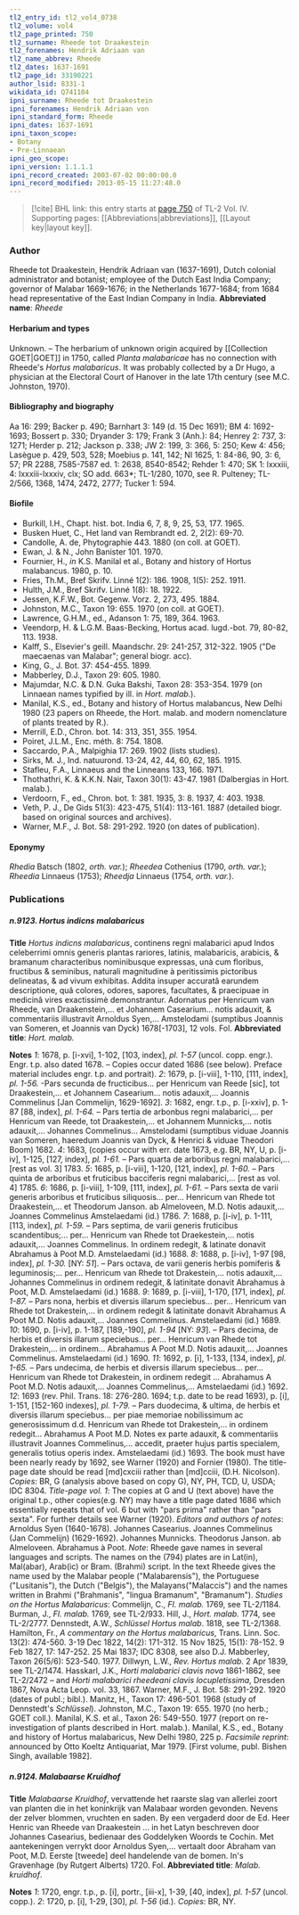 ```yaml
---
tl2_entry_id: tl2_vol4_0738
tl2_volume: vol4
tl2_page_printed: 750
tl2_surname: Rheede tot Draakestein
tl2_forenames: Hendrik Adriaan van
tl2_name_abbrev: Rheede
tl2_dates: 1637-1691
tl2_page_id: 33190221
author_lsid: 8331-1
wikidata_id: Q741104
ipni_surname: Rheede tot Draakestein
ipni_forenames: Hendrik Adriaan von
ipni_standard_form: Rheede
ipni_dates: 1637-1691
ipni_taxon_scope: 
- Botany
- Pre-Linnaean
ipni_geo_scope: 
ipni_version: 1.1.1.1
ipni_record_created: 2003-07-02 00:00:00.0
ipni_record_modified: 2013-05-15 11:27:48.0
---
```



> [!cite] BHL link: this entry starts at [page 750](https://www.biodiversitylibrary.org/page/33190221) of TL-2 Vol. IV.
> Supporting pages: [[Abbreviations|abbreviations]], [[Layout key|layout key]].

### Author

Rheede tot Draakestein, Hendrik Adriaan van (1637-1691), Dutch colonial administrator and botanist; employee of the Dutch East India Company; governor of Malabar 1669-1676; in the Netherlands 1677-1684; from 1684 head representative of the East Indian Company in India. 
**Abbreviated name**: *Rheede*

#### Herbarium and types

Unknown. – The herbarium of unknown origin acquired by [[Collection GOET|GOET]] in 1750, called *Planta malabaricae* has no connection with Rheede's *Hortus malabaricus*. It was probably collected by a Dr Hugo, a physician at the Electoral Court of Hanover in the late 17th century (see M.C. Johnston, 1970).

#### Bibliography and biography

Aa 16: 299; Backer p. 490; Barnhart 3: 149 (d. 15 Dec 1691); BM 4: 1692-1693; Bossert p. 330; Dryander 3: 179; Frank 3 (Anh.): 84; Henrey 2: 737, 3: 1271; Herder p. 212; Jackson p. 338; JW 2: 199, 3: 366, 5: 250; Kew 4: 456; Lasègue p. 429, 503, 528; Moebius p. 141, 142; NI 1625, 1: 84-86, 90, 3: 6, 57; PR 2288, 7585-7587 ed. 1: 2638, 8540-8542; Rehder 1: 470; SK 1: lxxxiii, 4: lxxxiii-lxxxiv, clx; SO add. 663\*; TL-1/280, 1070, see R. Pulteney; TL-2/566, 1368, 1474, 2472, 2777; Tucker 1: 594.

#### Biofile

- Burkill, I.H., Chapt. hist. bot. India 6, 7, 8, 9, 25, 53, 177. 1965.
- Busken Huet, C., Het land van Rembrandt ed. 2, 2(2): 69-70.
- Candolle, A. de, Phytographie 443. 1880 (on coll. at GOET).
- Ewan, J. & N., John Banister 101. 1970.
- Fournier, H., *in* K.S. Manilal et al., Botany and history of Hortus malabancus. 1980, p. 10.
- Fries, Th.M., Bref Skrifv. Linné 1(2): 186. 1908, 1(5): 252. 1911.
- Hulth, J.M., Bref Skrifv. Linné 1(8): 18. 1922.
- Jessen, K.F.W., Bot. Gegenw. Vorz. 2, 273, 495. 1884.
- Johnston, M.C., Taxon 19: 655. 1970 (on coll. at GOET).
- Lawrence, G.H.M., ed., Adanson 1: 75, 189, 364. 1963.
- Veendorp, H. & L.G.M. Baas-Becking, Hortus acad. lugd.-bot. 79, 80-82, 113. 1938.
- Kalff, S., Elsevier's geill. Maandschr. 29: 241-257, 312-322. 1905 ("De maecaenas van Malabar"; general biogr. acc).
- King, G., J. Bot. 37: 454-455. 1899.
- Mabberley, D.J., Taxon 29: 605. 1980.
- Majumdar, N.C. & D.N. Guka Bakshi, Taxon 28: 353-354. 1979 (on Linnaean names typified by ill. in *Hort. malab.*).
- Manilal, K.S., ed., Botany and history of Hortus malabancus, New Delhi 1980 (23 papers on Rheede, the Hort. malab. and modern nomenclature of plants treated by R.).
- Merrill, E.D., Chron. bot. 14: 313, 351, 355. 1954.
- Poiret, J.L.M., Enc. méth. 8: 754. 1808.
- Saccardo, P.A., Malpighia 17: 269. 1902 (lists studies).
- Sirks, M. J., Ind. natuurond. 13-24, 42, 44, 60, 62, 185. 1915.
- Stafleu, F.A., Linnaeus and the Linneans 133, 166. 1971.
- Thothathri, K. & K.K.N. Nair, Taxon 30(1): 43-47. 1981 (Dalbergias in Hort. malab.).
- Verdoorn, F., ed., Chron. bot. 1: 381. 1935, 3: 8. 1937, 4: 403. 1938.
- Veth, P. J., De Gids 51(3): 423-475, 51(4): 113-161. 1887 (detailed biogr. based on original sources and archives).
- Warner, M.F., J. Bot. 58: 291-292. 1920 (on dates of publication).

#### Eponymy

*Rhedia* Batsch (1802, *orth. var.*); *Rheedea* Cothenius (1790, *orth. var.*); *Rheedia* Linnaeus (1753); *Rheedja* Linnaeus (1754, *orth. var.*).

### Publications

##### n.9123. Hortus indicns malabaricus

**Title**
*Hortus indicns malabaricus*, continens regni malabarici apud Indos celeberrimi omnis generis plantas rariores, latinis, malabaricis, arabicis, & bramanum characteribus nominibusque expressas, unà cum floribus, fructibus & seminibus, naturali magnitudine à peritissimis pictoribus delineatas, & ad vivum exhibitas. Addita insuper accuratâ earundem descriptione, quâ colores, odores, sapores, facultates, & praecipuae in medicinâ vires exactissimè demonstrantur. Adornatus per Henricum van Rheede, van Draakenstein,... et Johannem Casearium... notis adauxit, & commentariis illustravit Arnoldus Syen,... Amstelodami (sumptibus Joannis van Someren, et Joannis van Dyck) 1678\[-1703\], 12 vols. Fol.
**Abbreviated title**: *Hort. malab.*

**Notes**
*1*: 1678, p. \[i-xvi\], 1-102, \[103, index\], *pl. 1-57* (uncol. copp. engr.). Engr. t.p. also dated 1678. – Copies occur dated 1686 (see below). Preface material includes engr. t.p. and portrait).
*2*: 1679, p. \[i-viii\], 1-110, \[111, index\], *pl. 1-56.* -Pars secunda de fructicibus... per Henricum van Reede \[sic\], tot Draakestein,... et Johannem Casearium... notis adauxit,... Joannis Commelinus \[Jan Commelijn, 1629-1692\].
*3*: 1682, engr. t.p., p. \[i-xxiv\], p. 1-87 \[88, index\], *pl. 1-64.* – Pars tertia de arbonbus regni malabarici,... per Henricum van Reede, tot Draakestein,... et Johannem Munnicks,... notis adauxit,... Johannes Commelinus... Amstelodami (sumptibus viduae Joannis van Someren, haeredum Joannis van Dyck, & Henrici & viduae Theodori Boom) 1682.
*4*: 1683, (copies occur with err. date 1673, e.g. BR, NY, U, p. \[i-iv\], 1-125, \[127, index\], *pl. 1-61.* – Pars quarta de arboribus regni malabarici,... \[rest as vol. 3\] 1783.
*5*: 1685, p. \[i-viii\], 1-120, \[121, index\], *pl. 1-60.* – Pars quinta de arboribus et fruticibus bacciferis regni malabarici,... \[rest as vol. 4\] 1785.
*6*: 1686, p. \[i-viii\], 1-109, \[111, index\], *pl. 1-61.* – Pars sexta de varii generis arboribus et fruticibus siliquosis... per... Henricum van Rhede tot Draakestein,... et Theodorum Janson. ab Almeloveen, M.D. Notis adauxit,... Joannes Commelinus Amstelaedami (id.) 1786.
*7*: 1688, p. \[i-iv\], p. 1-111, \[113, index\], *pl. 1-59.* – Pars septima, de varii generis fruticibus scandentibus;... per... Henricum van Rhede tot Draekestein,... notis adauxit,... Joannes Commelinus. In ordinem redegit, & latinate donavit Abrahamus à Poot M.D. Amstelaedami (id.) 1688.
*8*: 1688, p. \[i-iv\], 1-97 \[98, index\], *pl. 1-30.* \[NY: *51*\]. – Pars octava, de varii generis herbis pomiferis & leguminosis;... per... Henricum van Rhede tot Drakestein,... notis adauxit,... Johannes Commelinus in ordinem redegit, & latinitate donavit Abrahamus à Poot, M.D. Amstelaedami (id.) 1688.
*9*: 1689, p. \[i-viii\], 1-170, \[171, index\], *pl. 1-87.* – Pars nona, herbis et diversis illarum speciebus... per... Henricum van Rhede tot Drakestein,... in ordinem redegit & latinitate donavit Abrahamus A Poot M.D. Notis adauxit,... Joannes Commelinus. Amstelaedami (id.) 1689.
*10*: 1690, p. \[i-iv\], p. 1-187, \[189,-190\], *pl. 1-94* \[NY: *93*\]. – Pars decima, de herbis et diversis illarum speciebus... per... Henricum van Rhede tot Drakestein,... in ordinem... Abrahamus A Poot M.D. Notis adauxit,... Joannes Commelinus.
Amstelaedami (id.) 1690.
*11*: 1692, p. \[i\], 1-133, \[134, index\], *pl. 1-65.* – Pars undecima, de herbis et diversis illarum speciebus... per... Henricum van Rhede tot Drakestein, in ordinem redegit ... Abrahamus A Poot M.D. Notis adauxit,... Joannes Commelinus,...
Amstelaedami (id.) 1692.
*12*: 1693 (rev. Phil. Trans. 18: 276-280. 1694; t.p. date to be read 1693), p. \[i\], 1-151, \[152-160 indexes\], *pl. 1-79.* – Pars duodecima, & ultima, de herbis et diversis illarum speciebus... per piae memoriae nobilissimum ac generosissimum d.d. Henricum van Rhede tot Drakestein,... in ordinem redegit... Abrahamus A Poot M.D. Notes ex parte adauxit, & commentariis illustravit Joannes Commelinus,... accedit, praeter hujus partis specialem, generalis totius operis index. Amstelaedami (id.) 1693. The book must have been nearly ready by 1692, see Warner (1920) and Fornier (1980). The title-page date should be read \[md\]cxciii rather than \[md\]cciii, (D.H. Nicolson).
*Copies*: BR, G (analysis above based on copy G), NY, PH, TCD, U, USDA; IDC 8304.
*Title-page vol. 1*: The copies at G and U (text above) have the original t.p., other copies(e.g. NY) may have a title page dated 1686 which essentially repeats that of vol. 6 but with "pars prima" rather than "pars sexta". For further details see Warner (1920).
*Editors and authors of notes*: Arnoldus Syen (1640-1678).
Johannes Casearius.
Joannes Commelinus (Jan Commelijn) (1629-1692).
Johannes Munnicks.
Theodorus Janson. ab Almeloveen.
Abrahamus à Poot.
*Note*: Rheede gave names in several languages and scripts. The names on the (794) plates are in Lat(in), Mal(abar), Arab(ic) or Bram. (Brahmi) script. In the text Rheede gives the name used by the Malabar people ("Malabarensis"), the Portuguese ("Lusitanis"), the Dutch ("Belgis"), the Malayans("Malaccis") and the names written in Brahmi ("Brahmanis", "lingua Bramanum", "Bramanum").
*Studies on the Hortus Malabaricus*:
Commelijn, C., *Fl. malab.* 1769, see TL-2/1184.
Burman, J., *Fl. malab.* 1769, see TL-2/933.
Hill, J., *Hort. malab.* 1774, see TL-2/2777.
Dennstedt, A.W., *Schlüssel Hortus malab*. 1818, see TL-2/1368.
Hamilton, Fr., *A commentary on the Hortus malabaricus*, Trans. Linn. Soc. 13(2): 474-560. 3-19 Dec 1822, 14(2): 171-312. 15 Nov 1825, 15(1): 78-152. 9 Feb 1827, 17: 147-252. 25 Mai 1837; IDC 8308, see also D.J. Mabberley, Taxon 26(5/6): 523-540. 1977.
Dillwyn, L.W., *Rev. Hortus malab.* 2 Apr 1839, see TL-2/1474.
Hasskarl, J.K., *Horti malabarici clavis nova* 1861-1862, see TL-2/2472 – and *Horti malabarici rheedeani clavis locupletissima*, Dresden 1867, Nova Acta Leop. vol. 33, 1867.
Warner, M.F., J. Bot. 58: 291-292. 1920 (dates of publ.; bibl.).
Manitz, H., Taxon 17: 496-501. 1968 (study of Dennstedt's *Schlüssel*).
Johnston, M.C., Taxon 19: 655. 1970 (no herb.; GOET coll.).
Manilal, K.S. et al., Taxon 26: 549-550. 1977 (report on re-investigation of plants described in Hort. malab.).
Manilal, K.S., ed., Botany and history of Hortus malabaricus, New Delhi 1980, 225 p.
*Facsimile reprint*: announced by Otto Koeltz Antiquariat, Mar 1979. \[First volume, publ. Bishen Singh, available 1982\].

##### n.9124. Malabaarse Kruidhof

**Title**
*Malabaarse Kruidhof*, vervattende het raarste slag van allerlei zoort van planten die in het koninkrijk van Malabaar worden gevonden. Nevens der zelver blommen, vruchten en saden. By een vergaderd door de Ed. Heer Henric van Rheede van Draakestein ... in het Latyn beschreven door Johannes Casearius, bedienaar des Goddelyken Woords te Cochin. Met aantekeningen verrykt door Arnoldus Syen,... vertaalt door Abraham van Poot, M.D. Eerste \[tweede\] deel handelende van de bomen. In's Gravenhage (by Rutgert Alberts) 1720. Fol.
**Abbreviated title**: *Malab. kruidhof*.

**Notes**
*1*: 1720, engr. t.p., p. \[i\], portr., \[iii-x\], 1-39, \[40, index\], *pl. 1-57* (uncol. copp.).
*2*: 1720, p. \[i\], 1-29, \[30\], *pl. 1-56* (id.).
*Copies*: BR, NY.

